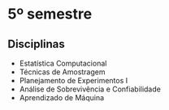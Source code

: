 # 5º semestre
## Disciplinas
- Estatística Computacional
- Técnicas de Amostragem 
- Planejamento de Experimentos I
- Análise de Sobrevivência e Confiabilidade
- Aprendizado de Máquina
